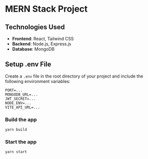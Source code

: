  # MERN Stack Project

## Technologies Used

- **Frontend**: React, Tailwind CSS
- **Backend**: Node.js, Express.js
- **Database**: MongoDB

## Setup .env File

Create a `.env` file in the root directory of your project and include the following environment variables:

```env
PORT=...
MONGODB_URL=...
JWT_SECRET=...
NODE_ENV=...
VITE_API_URL=...
```

### Build the app

``` shell
yarn build
```

### Start the app

``` shell
yarn start
```
